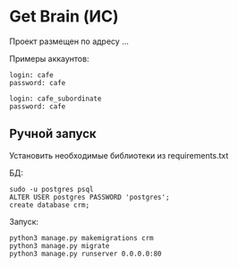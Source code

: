 # Get Brain (ИС)

Проект размещен по адресу ...

Примеры аккаунтов:

```
login: cafe
password: cafe

login: cafe_subordinate
password: cafe
```

## Ручной запуск

Установить необходимые библиотеки из requirements.txt

БД:
```
sudo -u postgres psql
ALTER USER postgres PASSWORD 'postgres';
create database crm;
```
Запуск:
```
python3 manage.py makemigrations crm
python3 manage.py migrate
python3 manage.py runserver 0.0.0.0:80
```


